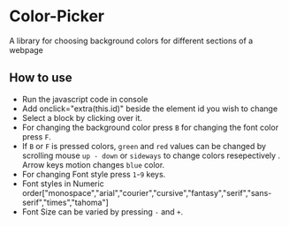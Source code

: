 # Color-Picker
A library for choosing background colors for different sections of a webpage
## How to use
- Run the javascript code in console
- Add onclick="extra(this.id)" beside the element id you wish to change
- Select a block by clicking over it.
- For changing the background color press `B` for changing the font color press `F`.
- If `B` or `F` is pressed colors, `green` and `red` values can be changed by scrolling mouse `up - down` or `sideways` to change colors resepectively . Arrow keys motion changes `blue` color.
- For changing Font style press `1`-`9` keys.
- Font styles in Numeric order["monospace","arial","courier","cursive","fantasy","serif","sans-serif","times","tahoma"]
- Font Size can be varied by pressing `-` and `+`.
